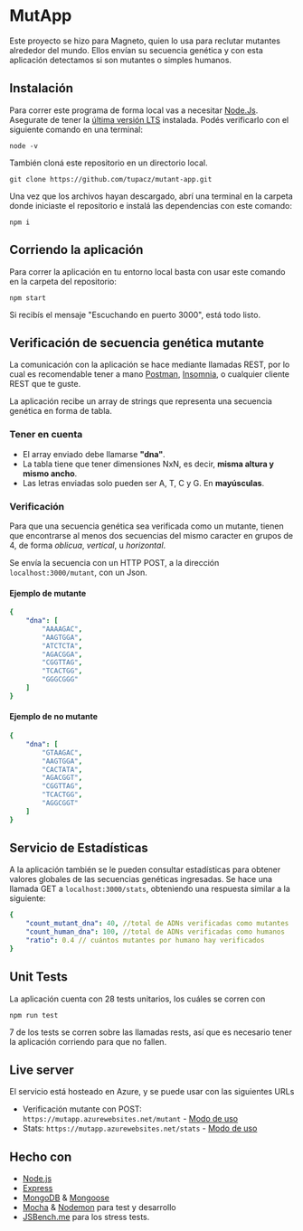 # MutApp

Este proyecto se hizo para Magneto, quien lo usa para reclutar mutantes alrededor del mundo. Ellos envían su secuencia genética y con esta aplicación detectamos si son mutantes o simples humanos.

## Instalación

Para correr este programa de forma local vas a necesitar [Node.Js](https://nodejs.org/en/). Asegurate de tener la [última versión LTS](https://nodejs.org/en/download/) instalada. Podés verificarlo con el siguiente comando en una terminal:
```
node -v
```

También cloná este repositorio en un directorio local.
```
git clone https://github.com/tupacz/mutant-app.git
```

Una vez que los archivos hayan descargado, abrí una terminal en la carpeta donde iniciaste el repositorio e instalá las dependencias con este comando:
```
npm i
```
## Corriendo la aplicación

Para correr la aplicación en tu entorno local basta con usar este comando en la carpeta del repositorio:
```
npm start
```
Si recibís el mensaje "Escuchando en puerto 3000", está todo listo.


## Verificación de secuencia genética mutante
La comunicación con la aplicación se hace mediante llamadas REST, por lo cual es recomendable tener a mano [Postman](https://www.postman.com/), [Insomnia](https://insomnia.rest/), o cualquier cliente REST que te guste.

La aplicación recibe un array de strings que representa una secuencia genética en forma de tabla.

### Tener en cuenta
- El array enviado debe llamarse **"dna"**.
- La tabla tiene que tener dimensiones NxN, es decir, **misma altura y mismo ancho**.
- Las letras enviadas solo pueden ser A, T, C y G. En **mayúsculas**.

### Verificación
Para que una secuencia genética sea verificada como un mutante, tienen que encontrarse al menos dos secuencias del mismo caracter en grupos de 4, de forma *oblicua*, *vertical*, u *horizontal*.

Se envía la secuencia con un HTTP POST, a la dirección `localhost:3000/mutant`, con un Json.

#### Ejemplo de mutante
```yaml
{
    "dna": [
        "AAAAGAC",
        "AAGTGGA",
        "ATCTCTA",
        "AGACGGA",
        "CGGTTAG",
        "TCACTGG",
        "GGGCGGG"
    ]
}
```

#### Ejemplo de no mutante
```yaml
{
    "dna": [
        "GTAAGAC",
        "AAGTGGA",
        "CACTATA",
        "AGACGGT",
        "CGGTTAG",
        "TCACTGG",
        "AGGCGGT"
    ]
}
```
## Servicio de Estadísticas
A la aplicación también se le pueden consultar estadísticas para obtener valores globales de las secuencias genéticas ingresadas. Se hace una llamada GET a `localhost:3000/stats`, obteniendo una respuesta similar a la siguiente:
```yaml
{
    "count_mutant_dna": 40, //total de ADNs verificadas como mutantes
    "count_human_dna": 100, //total de ADNs verificadas como humanos
    "ratio": 0.4 // cuántos mutantes por humano hay verificados
}
```
## Unit Tests
La aplicación cuenta con 28 tests unitarios, los cuáles se corren con 
```
npm run test
```
7 de los tests se corren sobre las llamadas rests, así que es necesario tener la aplicación corriendo para que no fallen.
## Live server
El servicio está hosteado en Azure, y se puede usar con las siguientes URLs
- Verificación mutante con POST: `https://mutapp.azurewebsites.net/mutant` - [Modo de uso](#Verificación-de-secuencia-genética-mutante)
- Stats: `https://mutapp.azurewebsites.net/stats` - [Modo de uso](#Servicio-de-Estadísticas)

## Hecho con

* [Node.js](http://www.dropwizard.io/1.0.2/docs/)
* [Express](https://maven.apache.org/)
* [MongoDB](https://www.mongodb.com/) & [Mongoose](https://mongoosejs.com/)
* [Mocha](https://mochajs.org/) & [Nodemon](https://nodemon.io/) para test y desarrollo
* [JSBench.me](https://jsbench.me/) para los stress tests.

